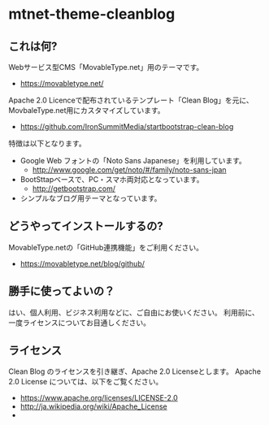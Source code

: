 # mtnet-theme-cleanblog

## これは何?

Webサービス型CMS「MovableType.net」用のテーマです。
- https://movabletype.net/

Apache 2.0 Licenceで配布されているテンプレート「Clean Blog」を元に、MovbaleType.net用にカスタマイズしています。
- https://github.com/IronSummitMedia/startbootstrap-clean-blog

特徴は以下となります。

- Google Web フォントの「Noto Sans Japanese」を利用しています。
    - http://www.google.com/get/noto/#/family/noto-sans-jpan
- BootSttapベースで、PC・スマホ両対応となっています。
    - http://getbootstrap.com/
- シンプルなブログ用テーマとなっています。

## どうやってインストールするの?

MovableType.netの「GitHub連携機能」をご利用ください。
- https://movabletype.net/blog/github/

## 勝手に使ってよいの？
はい、個人利用、ビジネス利用などに、ご自由にお使いください。
利用前に、一度ライセンスについてお目通しください。

## ライセンス

Clean Blog のライセンスを引き継ぎ、Apache 2.0 Licenseとします。
Apache 2.0 License については、以下をご覧ください。

- https://www.apache.org/licenses/LICENSE-2.0
- http://ja.wikipedia.org/wiki/Apache_License
- 
